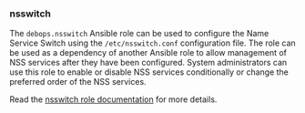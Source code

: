 ### nsswitch

The `debops.nsswitch` Ansible role can be used to configure the Name
Service Switch using the `/etc/nsswitch.conf` configuration file. The
role can be used as a dependency of another Ansible role to allow
management of NSS services after they have been configured. System
administrators can use this role to enable or disable NSS services
conditionally or change the preferred order of the NSS services.

Read the [nsswitch role documentation](https://docs.debops.org/en/HEAD/ansible/roles/nsswitch/) for more details.
